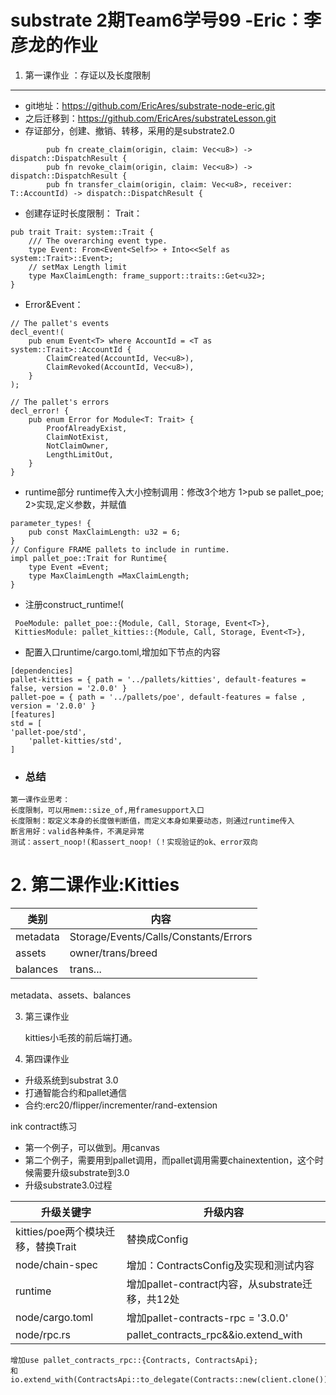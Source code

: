 # substrate 2期Team6学号99 -Eric：李彦龙的作业
 

1. 第一课作业 ：存证以及长度限制

---

- git地址：https://github.com/EricAres/substrate-node-eric.git
- 之后迁移到：https://github.com/EricAres/substrateLesson.git
- 存证部分，创建、撤销、转移，采用的是substrate2.0

```
		pub fn create_claim(origin, claim: Vec<u8>) -> dispatch::DispatchResult {
		pub fn revoke_claim(origin, claim: Vec<u8>) -> dispatch::DispatchResult {
		pub fn transfer_claim(origin, claim: Vec<u8>, receiver: T::AccountId) -> dispatch::DispatchResult {

```
- 创建存证时长度限制：
Trait：

```
pub trait Trait: system::Trait {
	/// The overarching event type.
	type Event: From<Event<Self>> + Into<<Self as system::Trait>::Event>;
	// setMax Length limit
	type MaxClaimLength: frame_support::traits::Get<u32>;
}
```
- Error&Event：

```
// The pallet's events
decl_event!(
	pub enum Event<T> where AccountId = <T as system::Trait>::AccountId {
		ClaimCreated(AccountId, Vec<u8>),
		ClaimRevoked(AccountId, Vec<u8>),
	}
);

// The pallet's errors
decl_error! {
	pub enum Error for Module<T: Trait> {
		ProofAlreadyExist,
		ClaimNotExist,
		NotClaimOwner,
		LengthLimitOut,
	}
}
```
- runtime部分
runtime传入大小控制调用：修改3个地方
1>pub se pallet_poe;
2>实现,定义参数，并赋值

```
parameter_types! {
	pub const MaxClaimLength: u32 = 6;
}
// Configure FRAME pallets to include in runtime.
impl pallet_poe::Trait for Runtime{
	type Event =Event;
	type MaxClaimLength =MaxClaimLength;
}
```
- 注册construct_runtime!(
```
 PoeModule: pallet_poe::{Module, Call, Storage, Event<T>},
 KittiesModule: pallet_kitties::{Module, Call, Storage, Event<T>},
```

- 配置入口runtime/cargo.toml,增加如下节点的内容

```
[dependencies]
pallet-kitties = { path = '../pallets/kitties', default-features = false, version = '2.0.0' }
pallet-poe = { path = '../pallets/poe', default-features = false , version = '2.0.0' }
[features]
std = [
'pallet-poe/std',
    'pallet-kitties/std',
]
```
- ### 总结

```
第一课作业思考：
长度限制，可以用mem::size_of,用framesupport入口
长度限制：取定义本身的长度做判断值，而定义本身如果要动态，则通过runtime传入
断言用好：valid各种条件，不满足异常
测试：assert_noop!(和assert_noop!（！实现验证的ok、error双向
```

# 2. 第二课作业:Kitties

| 类别     | 内容                                  |
| -------- | ------------------------------------- |
| metadata | Storage/Events/Calls/Constants/Errors |
| assets   | owner/trans/breed                     |
| balances | trans...                              |



metadata、assets、balances

3. 第三课作业

   kitties小毛孩的前后端打通。

   


4. 第四课作业
- 升级系统到substrat 3.0
- 打通智能合约和pallet通信
- 合约:erc20/flipper/incrementer/rand-extension

ink contract练习

- 第一个例子，可以做到。用canvas
- 第二个例子，需要用到pallet调用，而pallet调用需要chainextention，这个时候需要升级substrate到3.0
- 升级substrate3.0过程

| 升级关键字                         | 升级内容                                         |
| ---------------------------------- | ------------------------------------------------ |
| kitties/poe两个模块迁移，替换Trait | 替换成Config                                     |
| node/chain-spec                    | 增加：ContractsConfig及实现和测试内容            |
| runtime                            | 增加pallet-contract内容，从substrate迁移，共12处 |
| node/cargo.toml                    | 增加pallet-contracts-rpc = '3.0.0'               |
| node/rpc.rs                        | pallet_contracts_rpc&&io.extend_with             |

```
增加use pallet_contracts_rpc::{Contracts, ContractsApi};
和io.extend_with(ContractsApi::to_delegate(Contracts::new(client.clone()));
```

